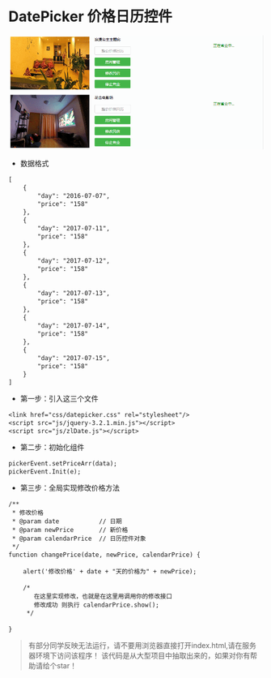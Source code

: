 # DatePicker 价格日历控件

![效果图](https://github.com/295124540/DatePicker/blob/master/show.gif)

* 数据格式
```
[
    {
        "day": "2016-07-07",
        "price": "158"
    },
    {
        "day": "2017-07-11",
        "price": "158"
    },
    {
        "day": "2017-07-12",
        "price": "158"
    },
    {
        "day": "2017-07-13",
        "price": "158"
    },
    {
        "day": "2017-07-14",
        "price": "158"
    },
    {
        "day": "2017-07-15",
        "price": "158"
    }
]
```
* 第一步：引入这三个文件
```
<link href="css/datepicker.css" rel="stylesheet"/>
<script src="js/jquery-3.2.1.min.js"></script>
<script src="js/zlDate.js"></script>
```
* 第二步：初始化组件
```
pickerEvent.setPriceArr(data);
pickerEvent.Init(e);
```
* 第三步：全局实现修改价格方法
```
/**
 * 修改价格
 * @param date           // 日期
 * @param newPrice       // 新价格
 * @param calendarPrice  // 日历控件对象
 */
function changePrice(date, newPrice, calendarPrice) {
    
    alert('修改价格' + date + "天的价格为" + newPrice);
    
    /*
       在这里实现修改，也就是在这里用调用你的修改接口
       修改成功 则执行 calendarPrice.show();
     */
     
}
```
> 有部分同学反映无法运行，请不要用浏览器直接打开index.html,请在服务器环境下访问该程序！
> 该代码是从大型项目中抽取出来的，如果对你有帮助请给个star！

